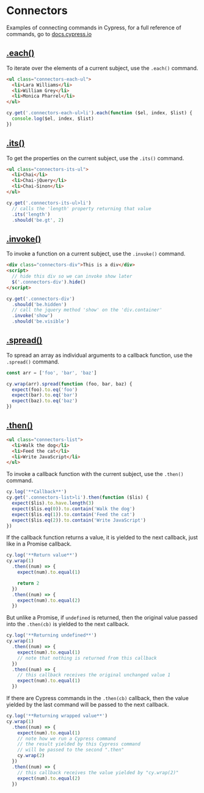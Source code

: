 # Connectors

Examples of connecting commands in Cypress, for a full reference of commands, go to [docs.cypress.io](https://on.cypress.io/api)

## [.each()](https://on.cypress.io/each)

<!-- fiddle each -->

To iterate over the elements of a current subject, use the `.each()` command.

```html
<ul class="connectors-each-ul">
  <li>Lara Williams</li>
  <li>William Grey</li>
  <li>Monica Pharrel</li>
</ul>
```

```js
cy.get('.connectors-each-ul>li').each(function ($el, index, $list) {
  console.log($el, index, $list)
})
```

<!-- fiddle-end -->

## [.its()](https://on.cypress.io/its)

To get the properties on the current subject, use the `.its()` command.

<!-- fiddle its -->

```html
<ul class="connectors-its-ul">
  <li>Chai</li>
  <li>Chai-jQuery</li>
  <li>Chai-Sinon</li>
</ul>
```

```js
cy.get('.connectors-its-ul>li')
  // calls the 'length' property returning that value
  .its('length')
  .should('be.gt', 2)
```

<!-- fiddle-end -->

## [.invoke()](https://on.cypress.io/invoke)

To invoke a function on a current subject, use the `.invoke()` command.

<!-- fiddle invoke -->

```html
<div class="connectors-div">This is a div</div>
<script>
  // hide this div so we can invoke show later
  $('.connectors-div').hide()
</script>
```

```js
cy.get('.connectors-div')
  .should('be.hidden')
  // call the jquery method 'show' on the 'div.container'
  .invoke('show')
  .should('be.visible')
```

<!-- fiddle-end -->

## [.spread()](https://on.cypress.io/spread)

To spread an array as individual arguments to a callback function, use the `.spread()` command.

<!-- fiddle spread -->

```js
const arr = ['foo', 'bar', 'baz']

cy.wrap(arr).spread(function (foo, bar, baz) {
  expect(foo).to.eq('foo')
  expect(bar).to.eq('bar')
  expect(baz).to.eq('baz')
})
```

<!-- fiddle-end -->

## [.then()](https://on.cypress.io/then)

<!-- fiddle then -->

```html
<ul class="connectors-list">
  <li>Walk the dog</li>
  <li>Feed the cat</li>
  <li>Write JavaScript</li>
</ul>
```

To invoke a callback function with the current subject, use the `.then()` command.

```js
cy.log('**Callback**')
cy.get('.connectors-list>li').then(function ($lis) {
  expect($lis).to.have.length(3)
  expect($lis.eq(0)).to.contain('Walk the dog')
  expect($lis.eq(1)).to.contain('Feed the cat')
  expect($lis.eq(2)).to.contain('Write JavaScript')
})
```

If the callback function returns a value, it is yielded to the next callback, just like in a Promise callback.

```js
cy.log('**Return value**')
cy.wrap(1)
  .then((num) => {
    expect(num).to.equal(1)

    return 2
  })
  .then((num) => {
    expect(num).to.equal(2)
  })
```

But unlike a Promise, if `undefined` is returned, then the original value passed into the `.then(cb)` is yielded to the next callback.

```js
cy.log('**Returning undefined**')
cy.wrap(1)
  .then((num) => {
    expect(num).to.equal(1)
    // note that nothing is returned from this callback
  })
  .then((num) => {
    // this callback receives the original unchanged value 1
    expect(num).to.equal(1)
  })
```

If there are Cypress commands in the `.then(cb)` callback, then the value yielded by the last command will be passed to the next callback.

```js
cy.log('**Returning wrapped value**')
cy.wrap(1)
  .then((num) => {
    expect(num).to.equal(1)
    // note how we run a Cypress command
    // the result yielded by this Cypress command
    // will be passed to the second ".then"
    cy.wrap(2)
  })
  .then((num) => {
    // this callback receives the value yielded by "cy.wrap(2)"
    expect(num).to.equal(2)
  })
```

<!-- fiddle-end -->
